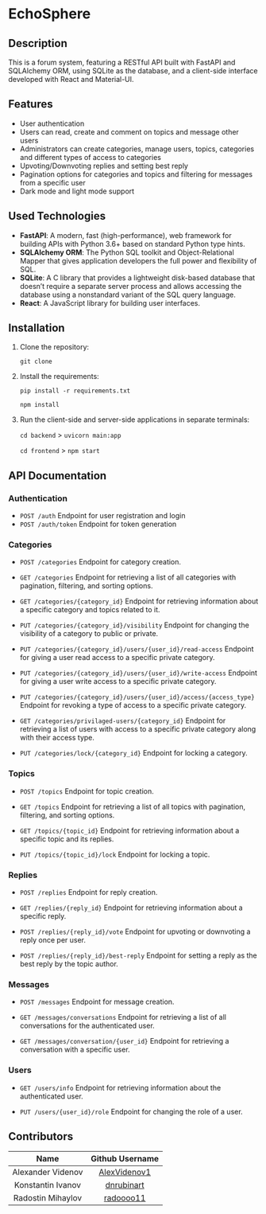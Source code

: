 # EchoSphere

## Description

This is a forum system, featuring a RESTful API built with FastAPI and SQLAlchemy ORM, using SQLite as the database, and a client-side interface developed with React and Material-UI.

## Features

- User authentication
- Users can read, create and comment on topics and message other users
- Administrators can create categories, manage users, topics, categories and different types of access to categories
- Upvoting/Downvoting replies and setting best reply
- Pagination options for categories and topics and filtering for messages from a specific user
- Dark mode and light mode support

## Used Technologies

- **FastAPI**: A modern, fast (high-performance), web framework for building APIs with Python 3.6+ based on standard Python type hints.
- **SQLAlchemy ORM**: The Python SQL toolkit and Object-Relational Mapper that gives application developers the full power and flexibility of SQL.
- **SQLite**: A C library that provides a lightweight disk-based database that doesn’t require a separate server process and allows accessing the database using a nonstandard variant of the SQL query language.
- **React**: A JavaScript library for building user interfaces.

## Installation
1. Clone the repository:
    
    ```git clone```

2. Install the requirements:

    ```pip install -r requirements.txt```

    ```npm install```

3. Run the client-side and server-side applications in separate terminals:

    ```cd backend``` >  ```uvicorn main:app```

    ```cd frontend``` >  ```npm start```

## API Documentation

### Authentication
- `POST /auth`
Endpoint for user registration and login
- `POST /auth/token`
Endpoint for token generation

### Categories
- `POST /categories`
Endpoint for category creation.

- `GET /categories`
Endpoint for retrieving a list of all categories with pagination, filtering, and sorting options.

- `GET /categories/{category_id}`
Endpoint for retrieving information about a specific category and topics related to it.

- `PUT /categories/{category_id}/visibility`
Endpoint for changing the visibility of a category to public or private.

- `PUT /categories/{category_id}/users/{user_id}/read-access`
Endpoint for giving a user read access to a specific private category.

- `PUT /categories/{category_id}/users/{user_id}/write-access`
Endpoint for giving a user write access to a specific private category.

- `PUT /categories/{category_id}/users/{user_id}/access/{access_type}`
Endpoint for revoking a type of access to a specific private category.

- `GET /categories/privilaged-users/{category_id}`
Endpoint for retrieving a list of users with access to a specific private category along with their access type.

- `PUT /categories/lock/{category_id}`
Endpoint for locking a category.

### Topics
- `POST /topics`
Endpoint for topic creation.

- `GET /topics`
Endpoint for retrieving a list of all topics with pagination, filtering, and sorting options.

- `GET /topics/{topic_id}`
Endpoint for retrieving information about a specific topic and its replies.

- `PUT /topics/{topic_id}/lock`
Endpoint for locking a topic.

### Replies
- `POST /replies`
Endpoint for reply creation.

- `GET /replies/{reply_id}`
Endpoint for retrieving information about a specific reply.

- `POST /replies/{reply_id}/vote`
Endpoint for upvoting or downvoting a reply once per user.

- `POST /replies/{reply_id}/best-reply`
Endpoint for setting a reply as the best reply by the topic author.

### Messages
- `POST /messages`
Endpoint for message creation.

- `GET /messages/conversations`
Endpoint for retrieving a list of all conversations for the authenticated user.

- `GET /messages/conversation/{user_id}`
Endpoint for retrieving a conversation with a specific user.

### Users
- `GET /users/info`
Endpoint for retrieving information about the authenticated user.

- `PUT /users/{user_id}/role`
Endpoint for changing the role of a user.


## Contributors

|       Name            |                   Github Username                 |
|:---------------------:|:-------------------------------------------------:|
| Alexander Videnov     | [AlexVidenov1](https://github.com/AlexVidenov1)   |
| Konstantin Ivanov     | [dnrubinart](https://github.com/dnrubinart)       |
| Radostin Mihaylov     | [radoooo11](https://github.com/radoooo11)         |